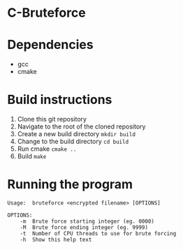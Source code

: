 C-Bruteforce
============
# Dependencies
- gcc
- cmake

# Build instructions
1. Clone this git repository
2. Navigate to the root of the cloned repository
3. Create a new build directory ```mkdir build```
4. Change to the build directory ```cd build```
5. Run cmake ```cmake ..```
6. Build ```make```

# Running the program
```
Usage:	bruteforce <encrypted filename> [OPTIONS]

OPTIONS:
	-m	Brute force starting integer (eg. 0000)
	-M	Brute force ending integer (eg. 9999)
	-t	Number of CPU threads to use for brute forcing
	-h	Show this help text
```
